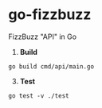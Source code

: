 # go-fizzbuzz
FizzBuzz "API" in Go

1. **Build**

```shell script
go build cmd/api/main.go
```

3. **Test**

```shell script
go test -v ./test
```
